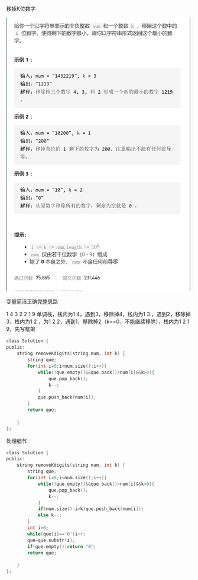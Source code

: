 移掉K位数字

![img](image/1629097278167.png)

变量简洁正确完整思路

1 4 3 2 2 1 9 单调栈，栈内为1 4，遇到3，移除掉4，栈内为1 3 ，遇到2，移除掉3，栈内为1 2 ，为1 2 2，遇到1，移除掉2（k==0，不能继续移除），栈内为1 2 1 9，先写框架



```c
class Solution {
public:
    string removeKdigits(string num, int k) {
        string que;
        for(int i=0;i<num.size();i++){
            while(!que.empty()&&que.back()>num[i]&&k>0){
                que.pop_back();
                k--;
            }
            que.push_back(num[i]);
        }
        return que;

    }
};
```

处理细节

```c
class Solution {
public:
    string removeKdigits(string num, int k) {
        string que;
        for(int i=0;i<num.size();i++){
            while(!que.empty()&&que.back()>num[i]&&k>0){
                que.pop_back();
                k--;
            }
            if(num.size()-i>k)que.push_back(num[i]);
            else k--;
        }
        int i=0;
        while(que[i]=='0')i++;
        que=que.substr(i);
        if(que.empty())return "0";
        return que;

    }
};
```

